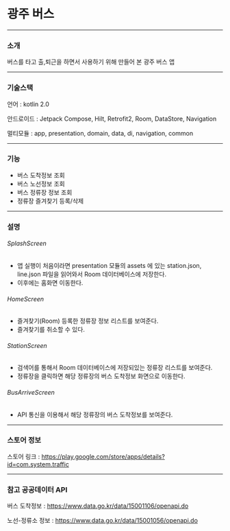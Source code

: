 # 광주 버스

---
### 소개
버스를 타고 출,퇴근을 하면서 사용하기 위해 만들어 본 광주 버스 앱

---
### 기술스택
언어 : kotlin 2.0

안드로이드 : Jetpack Compose, Hilt, Retrofit2, Room, DataStore, Navigation

멀티모듈 : app, presentation, domain, data, di, navigation, common

---
### 기능
- 버스 도착정보 조회
- 버스 노선정보 조회
- 버스 정류장 정보 조회
- 정류장 즐겨찾기 등록/삭제

---
### 설명
###### SplashScreen

- 앱 실행이 처음이라면 presentation 모듈의 assets 에 있는 station.json, line.json 파일을 읽어와서 Room 데이터베이스에 저장한다.
- 이후에는 홈화면 이동한다.

###### HomeScreen

- 즐겨찾기(Room) 등록한 정류장 정보 리스트를 보여준다.
- 즐겨찾기를 취소할 수 있다.

###### StationScreen

- 검색어를 통해서 Room 데이터베이스에 저장되있는 정류장 리스트를 보여준다.
- 정류장을 클릭하면 해당 정류장의 버스 도착정보 화면으로 이동한다.

###### BusArriveScreen

- API 통신을 이용해서 해당 정류장의 버스 도착정보를 보여준다.
---
### 스토어 정보
스토어 링크 : https://play.google.com/store/apps/details?id=com.system.traffic

---
### 참고 공공데이터 API
버스 도착정보 : https://www.data.go.kr/data/15001106/openapi.do

노선-정류소 정보 : https://www.data.go.kr/data/15001056/openapi.do


